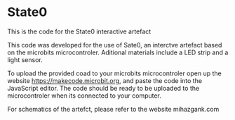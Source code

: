 # State0
This is the code for the State0 interactive artefact

This code was developed for the use of Sate0, an interctve artefact based on the microbits microcontroler.
Aditional materials include a LED strip and a light sensor.

To upload the provided coad to your microbits microcontroler open up the website https://makecode.microbit.org, and paste the code into the JavaScript editor. The code should be ready to be uploaded to the microcontroler when its connected to your computer. 

For schematics of the artefct, please refer to the website mihazgank.com
